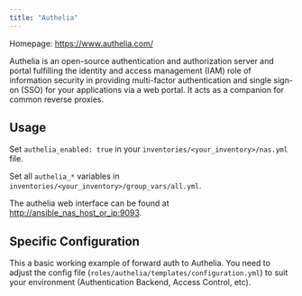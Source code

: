 ```yaml
---
title: "Authelia"
---
```


Homepage: <https://www.authelia.com/>

Authelia is an open-source authentication and authorization server and portal fulfilling the identity and access management (IAM) role of information security in providing multi-factor authentication and single sign-on (SSO) for your applications via a web portal. It acts as a companion for common reverse proxies.

## Usage

Set `authelia_enabled: true` in your `inventories/<your_inventory>/nas.yml` file.

Set all `authelia_*` variables in `inventories/<your_inventory>/group_vars/all.yml`.

The authelia web interface can be found at <http://ansible_nas_host_or_ip:9093>.

## Specific Configuration

This a basic working example of forward auth to Authelia. You need to adjust the config file (`roles/authelia/templates/configuration.yml`) to suit your environment (Authentication Backend, Access Control, etc).
